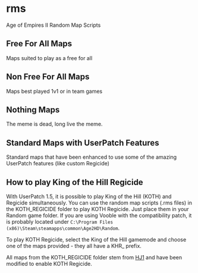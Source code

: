 # rms
Age of Empires II Random Map Scripts

## Free For All Maps

Maps suited to play as a free for all

## Non Free For All Maps

Maps best played 1v1 or in team games

## Nothing Maps

The meme is dead, long live the meme.

## Standard Maps with UserPatch Features

Standard maps that have been enhanced to use some of the amazing UserPatch features (like custom Regicide)

## How to play King of the Hill Regicide

With UserPatch 1.5, it is possible to play King of the Hill (KOTH) and Regicide simultaneously.
You can use the random map scripts (.rms files) in the KOTH_REGICIDE folder to play KOTH Regicide. 
Just place them in your Random game folder. If you are using Vooble with the compatibility patch, 
it is probably located under `C:\Program Files (x86)\Steam\steamapps\common\Age2HD\Random`.

To play KOTH Regicide, select the King of the Hill gamemode and choose one of the maps provided - 
they all have a KHR_ prefix.

All maps from the KOTH_REGICIDE folder stem from [HJ1](https://github.com/HJ1/Age-of-Empires-II-RMS-Maps-Archive) 
and have been modified to enable KOTH Regicide.